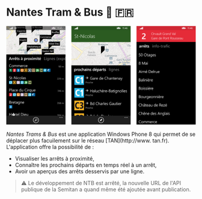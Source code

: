 # Nantes Tram & Bus :tram: :fr:

![Captures d'écrans](screenshots.png)

*Nantes Trams & Bus* est une application Windows Phone 8 qui permet de se déplacer plus facuilement sur le réseau [TAN](http://www.	tan.fr). 
L'application offre la possibilité de :
  - Visualiser les arrêts à proximité,
  - Connaître les prochains départs en temps réel à un arrêt,
  - Avoir un aperçus des arrêts desservis par une ligne.
  
> :warning: Le développement de NTB est arrêté, la nouvelle URL de l'API publique de la Semitan a quand même été ajoutée avant publication.

